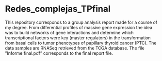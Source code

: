 # Redes_complejas_TPfinal


This repository corresponds to a group analysis report made
for a course of my degree. From differential profiles of massive gene expression the idea
was to build networks of gene interactions and determine which transcriptional factors
were key (master regulators) in the transformation from basal cells to tumor phenotypes
of papillary thyroid cancer (PTC). The data samples are RNASeq retrieved from the
TCGA database. The file ”Informe final.pdf” corresponds to the final report file.
